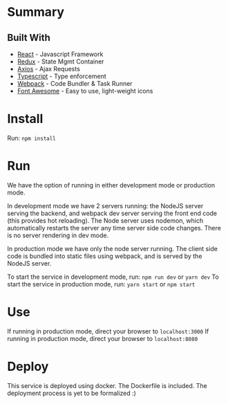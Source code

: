 # Summary
<Service Name Here>


## Built With
* [React](https://reactjs.org/docs/hello-world.html) - Javascript Framework
* [Redux](https://redux.js.org/) - State Mgmt Container
* [Axios](https://www.npmjs.com/package/axios) - Ajax Requests
* [Typescript](http://www.typescriptlang.org/) - Type enforcement
* [Webpack](https://webpack.js.org/) - Code Bundler & Task Runner
* [Font Awesome](https://fontawesome.com/how-to-use/on-the-web/using-with/react) - Easy to use, light-weight icons


# Install
Run: `npm install`


# Run
We have the option of running in either development mode or production mode.

In development mode we have 2 servers running: the NodeJS server serving the backend, and webpack dev server serving the front end code (this provides hot reloading). The Node server uses nodemon, which automatically restarts the server any time server side code changes.
There is no server rendering in dev mode.

In production mode we have only the node server running. The client side code is bundled into static files using webpack, and is served by the NodeJS server.

To start the service in development mode, run: `npm run dev` or `yarn dev`
To start the service in production mode, run: `yarn start` or `npm start`


# Use
If running in production mode, direct your browser to  `localhost:3000`
If running in production mode, direct your browser to `localhost:8080`


# Deploy
This service is deployed using docker. The Dockerfile is included. 
The deployment process is yet to be formalized :)
